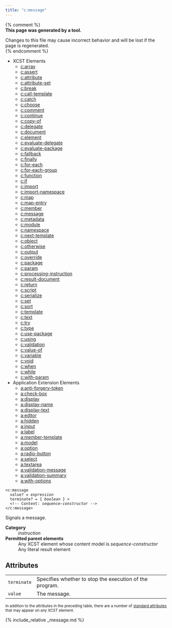 ```yaml
---
title: "c:message"
---
```


{% comment %}  
**This page was generated by a tool.**  

Changes to this file may cause incorrect behavior and will be lost if the page is
regenerated.  
{% endcomment %}

<nav role="navigation" class="browser">
   <div>
      <ul>
         <li><span>XCST Elements</span><ul>
               <li><a href="../c/array.html">c:array</a></li>
               <li><a href="../c/assert.html">c:assert</a></li>
               <li><a href="../c/attribute.html">c:attribute</a></li>
               <li><a href="../c/attribute-set.html">c:attribute-set</a></li>
               <li><a href="../c/break.html">c:break</a></li>
               <li><a href="../c/call-template.html">c:call-template</a></li>
               <li><a href="../c/catch.html">c:catch</a></li>
               <li><a href="../c/choose.html">c:choose</a></li>
               <li><a href="../c/comment.html">c:comment</a></li>
               <li><a href="../c/continue.html">c:continue</a></li>
               <li><a href="../c/copy-of.html">c:copy-of</a></li>
               <li><a href="../c/delegate.html">c:delegate</a></li>
               <li><a href="../c/document.html">c:document</a></li>
               <li><a href="../c/element.html">c:element</a></li>
               <li><a href="../c/evaluate-delegate.html">c:evaluate-delegate</a></li>
               <li><a href="../c/evaluate-package.html">c:evaluate-package</a></li>
               <li><a href="../c/fallback.html">c:fallback</a></li>
               <li><a href="../c/finally.html">c:finally</a></li>
               <li><a href="../c/for-each.html">c:for-each</a></li>
               <li><a href="../c/for-each-group.html">c:for-each-group</a></li>
               <li><a href="../c/function.html">c:function</a></li>
               <li><a href="../c/if.html">c:if</a></li>
               <li><a href="../c/import.html">c:import</a></li>
               <li><a href="../c/import-namespace.html">c:import-namespace</a></li>
               <li><a href="../c/map.html">c:map</a></li>
               <li><a href="../c/map-entry.html">c:map-entry</a></li>
               <li><a href="../c/member.html">c:member</a></li>
               <li><a href="../c/message.html" class="active">c:message</a></li>
               <li><a href="../c/metadata.html">c:metadata</a></li>
               <li><a href="../c/module.html">c:module</a></li>
               <li><a href="../c/namespace.html">c:namespace</a></li>
               <li><a href="../c/next-template.html">c:next-template</a></li>
               <li><a href="../c/object.html">c:object</a></li>
               <li><a href="../c/otherwise.html">c:otherwise</a></li>
               <li><a href="../c/output.html">c:output</a></li>
               <li><a href="../c/override.html">c:override</a></li>
               <li><a href="../c/package.html">c:package</a></li>
               <li><a href="../c/param.html">c:param</a></li>
               <li><a href="../c/processing-instruction.html">c:processing-instruction</a></li>
               <li><a href="../c/result-document.html">c:result-document</a></li>
               <li><a href="../c/return.html">c:return</a></li>
               <li><a href="../c/script.html">c:script</a></li>
               <li><a href="../c/serialize.html">c:serialize</a></li>
               <li><a href="../c/set.html">c:set</a></li>
               <li><a href="../c/sort.html">c:sort</a></li>
               <li><a href="../c/template.html">c:template</a></li>
               <li><a href="../c/text.html">c:text</a></li>
               <li><a href="../c/try.html">c:try</a></li>
               <li><a href="../c/type.html">c:type</a></li>
               <li><a href="../c/use-package.html">c:use-package</a></li>
               <li><a href="../c/using.html">c:using</a></li>
               <li><a href="../c/validation.html">c:validation</a></li>
               <li><a href="../c/value-of.html">c:value-of</a></li>
               <li><a href="../c/variable.html">c:variable</a></li>
               <li><a href="../c/void.html">c:void</a></li>
               <li><a href="../c/when.html">c:when</a></li>
               <li><a href="../c/while.html">c:while</a></li>
               <li><a href="../c/with-param.html">c:with-param</a></li>
            </ul>
         </li>
         <li><span>Application Extension Elements</span><ul>
               <li><a href="../a/anti-forgery-token.html">a:anti-forgery-token</a></li>
               <li><a href="../a/check-box.html">a:check-box</a></li>
               <li><a href="../a/display.html">a:display</a></li>
               <li><a href="../a/display-name.html">a:display-name</a></li>
               <li><a href="../a/display-text.html">a:display-text</a></li>
               <li><a href="../a/editor.html">a:editor</a></li>
               <li><a href="../a/hidden.html">a:hidden</a></li>
               <li><a href="../a/input.html">a:input</a></li>
               <li><a href="../a/label.html">a:label</a></li>
               <li><a href="../a/member-template.html">a:member-template</a></li>
               <li><a href="../a/model.html">a:model</a></li>
               <li><a href="../a/option.html">a:option</a></li>
               <li><a href="../a/radio-button.html">a:radio-button</a></li>
               <li><a href="../a/select.html">a:select</a></li>
               <li><a href="../a/textarea.html">a:textarea</a></li>
               <li><a href="../a/validation-message.html">a:validation-message</a></li>
               <li><a href="../a/validation-summary.html">a:validation-summary</a></li>
               <li><a href="../a/with-options.html">a:with-options</a></li>
            </ul>
         </li>
      </ul>
   </div>
</nav>
<div class="ref-element-syntax language-xml highlighter-rouge"><pre class="highlight"><code><span class="nt">&lt;c:message</span>
  <span>value</span>? = <i title="Expression.">expression</i>
  <span>terminate</span>? = { <i title="One of the values &#34;yes&#34;, &#34;no&#34;, &#34;true&#34;, &#34;false&#34;, &#34;1&#34; or &#34;0&#34;.">boolean</i> } &gt;
  &lt;!-- Content: <span><i>sequence-constructor</i></span> --&gt;
<span class="nt">&lt;/c:message&gt;</span></code></pre></div>
<p>Signals a message.</p>
<dl>
   <dt><b>Category</b></dt>
   <dd><i>instruction</i></dd>
   <dt><b>Permitted parent elements</b></dt>
   <dd>Any XCST element whose content model is <i>sequence-constructor</i></dd>
   <dd>Any literal result element</dd>
</dl>
<h2 id="attributes">Attributes</h2>
<div class="table-responsive">
   <table class="ref-attribs">
      <tr>
         <td><code>terminate</code></td>
         <td>Specifies whether to stop the execution of the program.</td>
      </tr>
      <tr>
         <td><code>value</code></td>
         <td>The message.</td>
      </tr>
   </table>
</div>
<p><small>
      In addition to the attributes in the preceding table, there are a number of <a href="../docs/standard-attributes.html">standard attributes</a> that may appear on any XCST element.
      </small></p>

{% include_relative _message.md %}
